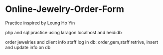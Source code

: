 # Online-Jewelry-Order-Form
Practice inspired by Leung Ho Yin

php and sql practice
using laragon localhost and heididb

order jewelries and client info
staff log in
db: order,gem,staff
retrive, insert and update info on db 
